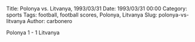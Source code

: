 Title: Polonya vs. Litvanya, 1993/03/31
Date: 1993/03/31 00:00
Category: sports
Tags: football, football scores, Polonya, Litvanya
Slug: polonya-vs-litvanya
Author: carbonero


Polonya 1 - 1 Litvanya
